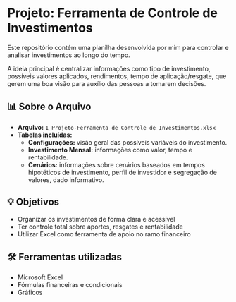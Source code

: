 # Projeto: Ferramenta de Controle de Investimentos

Este repositório contém uma planilha desenvolvida por mim para controlar e analisar investimentos ao longo do tempo.

A ideia principal é centralizar informações como tipo de investimento, possíveis valores aplicados, rendimentos, tempo de aplicação/resgate, que gerem uma boa visão para auxílio das pessoas a tomarem decisões.

## 📊 Sobre o Arquivo

- **Arquivo:** `1_Projeto-Ferramenta de Controle de Investimentos.xlsx`
- **Tabelas incluídas:**
  - **Configurações:** visão geral das possíveis variáveis do investimento.
  - **Investimento Mensal:** informações como valor, tempo e rentabilidade.
  - **Cenários:** informações sobre cenários baseados em tempos hipotéticos de investimento, perfil de investidor e segregação de valores, dado informativo.

## 💡 Objetivos

- Organizar os investimentos de forma clara e acessível
- Ter controle total sobre aportes, resgates e rentabilidade
- Utilizar Excel como ferramenta de apoio no ramo financeiro

## 🛠️ Ferramentas utilizadas

- Microsoft Excel
- Fórmulas financeiras e condicionais
- Gráficos
